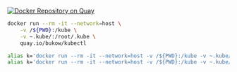 [![Docker Repository on Quay](https://quay.io/repository/bukow/kubectl/status "Docker Repository on Quay")](https://quay.io/repository/bukow/kubectl)
```bash
docker run --rm -it --network=host \
    -v /${PWD}:/kube \
    -v ~.kube/:/root/.kube \
    quay.io/bukow/kubectl
```
```bash
alias k='docker run --rm -it --network=host -v /${PWD}:/kube -v ~.kube/:/root/.kube quay.io/bukow/kubectl'
alias k='docker run --rm -it --network=host -v /${PWD}:/kube -v ~.kube/:/root/.kube quay.io/bukow/kubectl:1.16.2'
```
